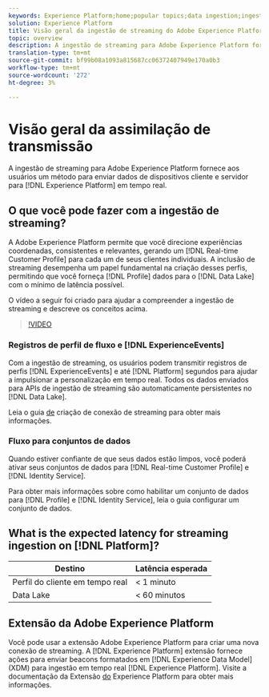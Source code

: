 ```yaml
---
keywords: Experience Platform;home;popular topics;data ingestion;ingested data;streaming
solution: Experience Platform
title: Visão geral da ingestão de streaming do Adobe Experience Platform
topic: overview
description: A ingestão de streaming para Adobe Experience Platform fornece aos usuários um método para enviar dados de dispositivos cliente e servidor para o Experience Platform em tempo real.
translation-type: tm+mt
source-git-commit: bf99b08a1093a815687cc06372407949e170a0b3
workflow-type: tm+mt
source-wordcount: '272'
ht-degree: 3%

---
```



# Visão geral da assimilação de transmissão

A ingestão de streaming para Adobe Experience Platform fornece aos usuários um método para enviar dados de dispositivos cliente e servidor para [!DNL Experience Platform] em tempo real.

## O que você pode fazer com a ingestão de streaming?

A Adobe Experience Platform permite que você direcione experiências coordenadas, consistentes e relevantes, gerando um [!DNL Real-time Customer Profile] para cada um de seus clientes individuais. A inclusão de streaming desempenha um papel fundamental na criação desses perfis, permitindo que você forneça [!DNL Profile] dados para o [!DNL Data Lake] com o mínimo de latência possível.

O vídeo a seguir foi criado para ajudar a compreender a ingestão de streaming e descreve os conceitos acima.

>[!VIDEO](https://video.tv.adobe.com/v/28425?quality=12&learn=on)

### Registros de perfil de fluxo e [!DNL ExperienceEvents]

Com a ingestão de streaming, os usuários podem transmitir registros de perfis [!DNL ExperienceEvents] e até [!DNL Platform] segundos para ajudar a impulsionar a personalização em tempo real. Todos os dados enviados para APIs de ingestão de streaming são automaticamente persistentes no [!DNL Data Lake].

Leia o guia [de](../tutorials/create-streaming-connection.md) criação de conexão de streaming para obter mais informações.

### Fluxo para conjuntos de dados

Quando estiver confiante de que seus dados estão limpos, você poderá ativar seus conjuntos de dados para [!DNL Real-time Customer Profile] e [!DNL Identity Service].

Para obter mais informações sobre como habilitar um conjunto de dados para [!DNL Profile] e [!DNL Identity Service], leia o guia [](../../profile/tutorials/dataset-configuration.md)configurar um conjunto de dados.

## What is the expected latency for streaming ingestion on [!DNL Platform]?

| Destino | Latência esperada |
| --------- | ---------------- |
| Perfil do cliente em tempo real | &lt; 1 minuto |
| Data Lake | &lt; 60 minutos |

## Extensão da Adobe Experience Platform

Você pode usar a extensão Adobe Experience Platform para criar uma nova conexão de streaming. A [!DNL Experience Platform] extensão fornece ações para enviar beacons formatados em [!DNL Experience Data Model] (XDM) para ingestão em tempo real [!DNL Experience Platform]. Visite a documentação da Extensão [do](https://docs.adobe.com/content/help/en/launch/using/extensions-ref/adobe-extension/adobe-experience-platform-extension.html) Experience Platform para obter mais informações.